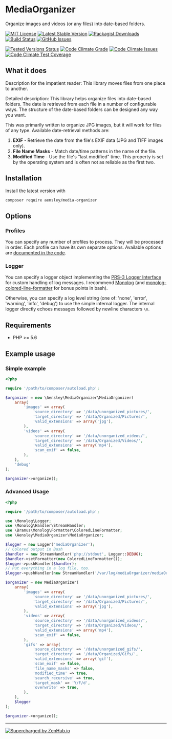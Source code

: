 # MediaOrganizer

Organize images and videos (or any files) into date-based folders.

[![MIT License](https://img.shields.io/badge/license-MIT-blue.svg)](https://github.com/aensley/media-organizer/blob/master/LICENSE)
[![Latest Stable Version](https://poser.pugx.org/aensley/media-organizer/v/stable)](https://packagist.org/packages/aensley/media-organizer)
[![Packagist Downloads](https://img.shields.io/packagist/dt/aensley/media-organizer.svg)](https://packagist.org/packages/aensley/media-organizer)
[![Build Status](https://travis-ci.org/aensley/media-organizer.svg)](https://travis-ci.org/aensley/media-organizer)
[![GitHub Issues](https://img.shields.io/github/issues-raw/aensley/media-organizer.svg)](https://github.com/aensley/media-organizer/issues)

[![Tested Versions Status](https://php-eye.com/badge/aensley/media-organizer/tested.svg?branch=dev-master)](https://php-eye.com/package/aensley/media-organizer)
[![Code Climate Grade](https://codeclimate.com/github/aensley/media-organizer/badges/gpa.svg)](https://codeclimate.com/github/aensley/media-organizer)
[![Code Climate Issues](https://img.shields.io/codeclimate/issues/github/aensley/media-organizer.svg)](https://codeclimate.com/github/aensley/media-organizer/issues)
[![Code Climate Test Coverage](https://codeclimate.com/github/aensley/media-organizer/badges/coverage.svg)](https://codeclimate.com/github/aensley/media-organizer/coverage)

## What it does

Description for the impatient reader: This library moves files from one place to another.

Detailed description: This library helps organize files into date-based folders. The date is retrieved from each file in a number of configurable ways. The structure of the date-based folders can be designed any way you want.

This was primarily written to organize JPG images, but it will work for files of any type. Available date-retrieval methods are:

1. **EXIF** - Retrieve the date from the file's EXIF data (JPG and TIFF images only).
2. **File Name Masks** - Match date/time patterns in the name of the file.
3. **Modified Time** - Use the file's "last modified" time. This property is set by the operating system and is often not as reliable as the first two.

## Installation

Install the latest version with

```bash
composer require aensley/media-organizer
```

## Options

### Profiles

You can specify any number of profiles to process. They will be processed in order. Each profile can have its own separate options. Available options are [documented in the code](https://github.com/aensley/media-organizer/blob/master/src/Aensley/MediaOrganizer/MediaOrganizer.php#L14).

### Logger

You can specify a logger object implementing the [PRS-3 Logger Interface](https://github.com/php-fig/fig-standards/blob/master/accepted/PSR-3-logger-interface.md) for custom handling of log messages. I recommend [Monolog](https://github.com/Seldaek/monolog) (and [monolog-colored-line-formatter](https://github.com/bramus/monolog-colored-line-formatter) for bonus points in bash).

Otherwise, you can specify a log level string (one of: 'none', 'error', 'warning', 'info', 'debug') to use the simple internal logger. The internal logger directly echoes messages followed by newline characters `\n`.

## Requirements

* PHP >= 5.6

## Example usage

### Simple example

```php
<?php

require '/path/to/composer/autoload.php';

$organizer = new \Aensley\MediaOrganizer\MediaOrganizer(
	array(
		'images' => array(
			'source_directory' => '/data/unorganized_pictures/',
			'target_directory' => '/data/Organized/Pictures/',
			'valid_extensions' => array('jpg'),
		),
		'videos' => array(
			'source_directory' => '/data/unorganized_videos/',
			'target_directory' => '/data/Organized/Videos/',
			'valid_extensions' => array('mp4'),
			'scan_exif' => false,
		),
	),
	'debug'
);

$organizer->organize();
```

### Advanced Usage

```php
<?php

require '/path/to/composer/autoload.php';

use \Monolog\Logger;
use \Monolog\Handler\StreamHandler;
use \Bramus\Monolog\Formatter\ColoredLineFormatter;
use \Aensley\MediaOrganizer\MediaOrganizer;

$logger = new Logger('mediaOrganizer');
// Colored output in Bash
$handler = new StreamHandler('php://stdout', Logger::DEBUG);
$handler->setFormatter(new ColoredLineFormatter());
$logger->pushHandler($handler);
// Put everything in a log file, too.
$logger->pushHandler(new StreamHandler('/var/log/mediaOrganizer/mediaOrganizer.log', Logger::DEBUG));

$organizer = new MediaOrganizer(
	array(
		'images' => array(
			'source_directory' => '/data/unorganized_pictures/',
			'target_directory' => '/data/Organized/Pictures/',
			'valid_extensions' => array('jpg'),
		),
		'videos' => array(
			'source_directory' => '/data/unorganized_videos/',
			'target_directory' => '/data/Organized/Videos/',
			'valid_extensions' => array('mp4'),
			'scan_exif' => false,
		),
		'gifs' => array(
			'source_directory' => '/data/unorganized_gifs/',
			'target_directory' => '/data/Organized/Gifs/',
			'valid_extensions' => array('gif'),
			'scan_exif' => false,
			'file_name_masks' => false,
			'modified_time' => true,
			'search_recursive' => true,
			'target_mask' => 'Y/F/d',
			'overwrite' => true,
		),
	),
	$logger
);

$organizer->organize();
```

----

[![Supercharged by ZenHub.io](https://raw.githubusercontent.com/ZenHubIO/support/master/zenhub-badge.png)](https://zenhub.io)
